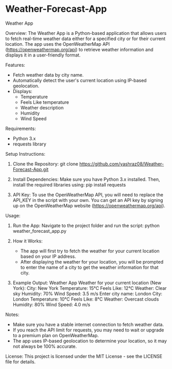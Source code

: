 # Weather-Forecast-App
Weather App

Overview:
The Weather App is a Python-based application that allows users to fetch real-time weather data either for a specified city or for their current location. The app uses the OpenWeatherMap API (https://openweathermap.org/api) to retrieve weather information and displays it in a user-friendly format.

Features:
- Fetch weather data by city name.
- Automatically detect the user's current location using IP-based geolocation.
- Displays:
  - Temperature
  - Feels Like temperature
  - Weather description
  - Humidity
  - Wind Speed

Requirements:
- Python 3.x
- requests library

Setup Instructions:
1. Clone the Repository:
   git clone https://github.com/yashraz08/Weather-Forecast-App.git

2. Install Dependencies:
   Make sure you have Python 3.x installed. Then, install the required libraries using:
   pip install requests

3. API Key:
   To use the OpenWeatherMap API, you will need to replace the API_KEY in the script with your own. You can get an API key by signing up on the OpenWeatherMap website (https://openweathermap.org/api).

Usage:
1. Run the App:
   Navigate to the project folder and run the script:
   python weather_forecast_app.py

2. How it Works:
   - The app will first try to fetch the weather for your current location based on your IP address.
   - After displaying the weather for your location, you will be prompted to enter the name of a city to get the weather information for that city.

3. Example Output:
   Weather App
   Weather for your current location (New York):
   City: New York
   Temperature: 15°C
   Feels Like: 12°C
   Weather: Clear sky
   Humidity: 70%
   Wind Speed: 3.5 m/s
   Enter city name: London
   City: London
   Temperature: 10°C
   Feels Like: 8°C
   Weather: Overcast clouds
   Humidity: 80%
   Wind Speed: 4.0 m/s

Notes:
- Make sure you have a stable internet connection to fetch weather data.
- If you reach the API limit for requests, you may need to wait or upgrade to a premium plan on OpenWeatherMap.
- The app uses IP-based geolocation to determine your location, so it may not always be 100% accurate.

License:
This project is licensed under the MIT License - see the LICENSE file for details.
